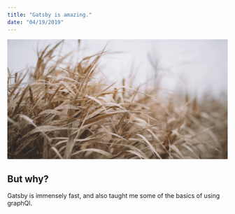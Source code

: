 ```yaml
---
title: "Gatsby is amazing."
date: "04/19/2019"
---
```



![Grass](grass.png)

## But why?
Gatsby is immensely fast, and also taught me some of the basics of using graphQl.